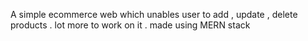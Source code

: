 A simple ecommerce web which unables user to add , update , delete products .
lot more to work on it .
made using MERN stack
